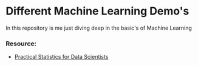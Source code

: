 # Different Machine Learning Demo's
In this repository is me just diving deep in the basic's of Machine Learning 


### Resource:
* <a href="https://github.com/The-GUY-2024/ML-Demo-s/blob/main/Reasource/Practical%20Statistics%20for%20Data%20Scientists.pdf" target="_blank"> Practical Statistics for Data Scientists </a>
